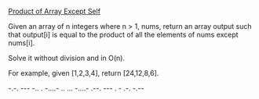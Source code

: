 [Product of Array Except Self](https://leetcode.com/problems/product-of-array-except-self/)

Given an array of n integers where n > 1, nums, return an array output such that output[i] is equal to the product of all the elements of nums except nums[i].

Solve it without division and in O(n).

For example, given [1,2,3,4], return [24,12,8,6].

-.-. --- -.. . -....- .. ... -....- .--. --- . - .-. -.--

